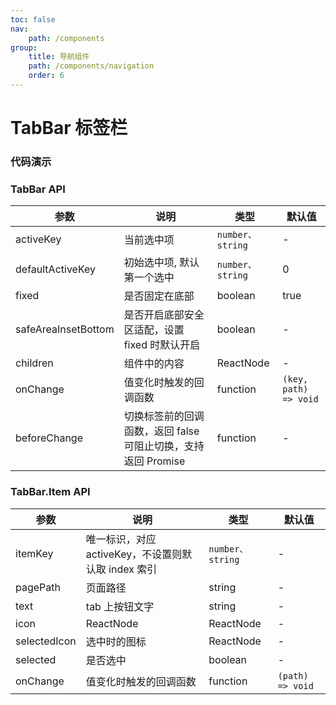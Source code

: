 ```yaml
---
toc: false
nav:
    path: /components
group:
    title: 导航组件
    path: /components/navigation
    order: 6
---
```


# TabBar 标签栏

### 代码演示

<code src="./demo/index.tsx"></code>

### TabBar API

| 参数                | 说明                                                          | 类型      | 默认值  |
| ------------------- | ------------------------------------------------------------- | --------- | ------- | 
| activeKey           | 当前选中项                                                    | `number、string` | -   |
| defaultActiveKey    | 初始选中项, 默认第一个选中                                    | `number、string` | 0   |
| fixed               | 是否固定在底部                                                | boolean   | true    |
| safeAreaInsetBottom | 是否开启底部安全区适配，设置 fixed 时默认开启                 | boolean   | -       |
| children            | 组件中的内容                                                  | ReactNode | -       |
| onChange            | 值变化时触发的回调函数                                        | function  | `(key, path) => void`       |
| beforeChange        | 切换标签前的回调函数，返回 false 可阻止切换，支持返回 Promise | function  | -       |

### TabBar.Item API

| 参数       | 说明                                                | 类型      | 默认值  |
| ---------- | --------------------------------------------------- | --------- | ------- | 
| itemKey    | 唯一标识，对应 activeKey，不设置则默认取 index 索引 | `number、 string` | -   |
| pagePath      | 页面路径                                            | string | -       |
| text      | tab 上按钮文字                                            | string | -       |
| icon       | ReactNode                                           | ReactNode | -       |
| selectedIcon | 选中时的图标                                         | ReactNode | -       |
| selected   | 是否选中                                            | boolean   | -       |
| onChange   | 值变化时触发的回调函数                              | function  | `(path) => void`       |

